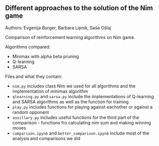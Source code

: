 ## Different approaches to the solution of the Nim game

Authors: Evgenija Burger, Barbara Lipnik, Saša Ošlaj

Comparison of reinforcement learning algorithms on Nim game.

Algorithms compared:
* Minimax with alpha beta pruning
* Q-learning
* SARSA

Files and what they contain:
* ```nim.py``` includes class Nim we used for all algorithms and the implementation of minimax algorithm
* ```qlearning.py``` and ```sarsa.py``` include the implementations of Q-learning and SARSA algorithms as well as the function for training
* ```play.py``` includes functions for playing against eachother or against a random opponent
* ```auxillary.py``` includes useful functions for the third part of the comparison - functions fro calculating nim sum and making winning moves
* ```comparison.ipynb``` and ```better_comparison.ipynb``` include most of the analysis and comparisons we did
